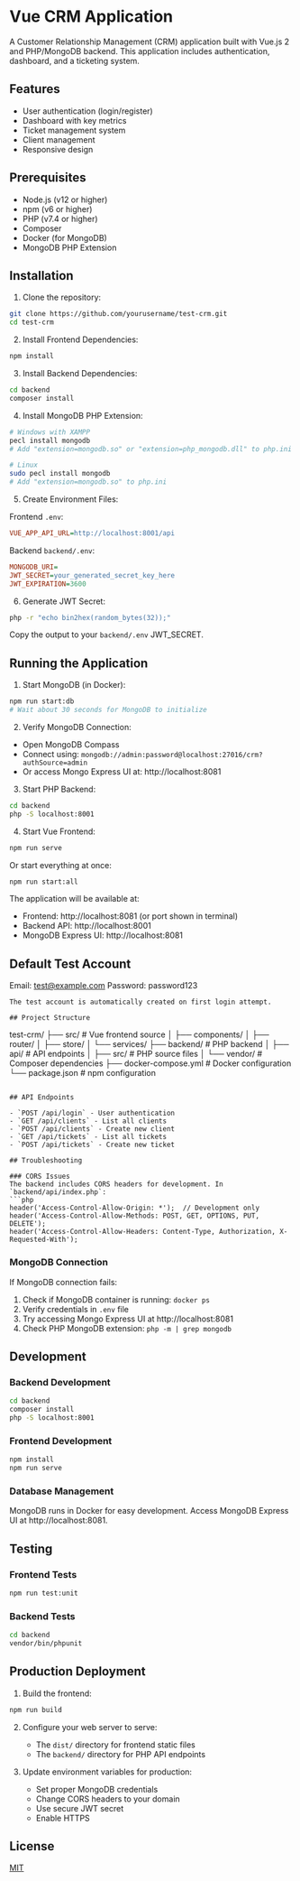 # Vue CRM Application

A Customer Relationship Management (CRM) application built with Vue.js 2 and PHP/MongoDB backend. This application includes authentication, dashboard, and a ticketing system.

## Features

- User authentication (login/register)
- Dashboard with key metrics
- Ticket management system
- Client management
- Responsive design

## Prerequisites

- Node.js (v12 or higher)
- npm (v6 or higher)
- PHP (v7.4 or higher)
- Composer
- Docker (for MongoDB)
- MongoDB PHP Extension

## Installation

1. Clone the repository:
```bash
git clone https://github.com/yourusername/test-crm.git
cd test-crm
```

2. Install Frontend Dependencies:
```bash
npm install
```

3. Install Backend Dependencies:
```bash
cd backend
composer install
```

4. Install MongoDB PHP Extension:
```bash
# Windows with XAMPP
pecl install mongodb
# Add "extension=mongodb.so" or "extension=php_mongodb.dll" to php.ini

# Linux
sudo pecl install mongodb
# Add "extension=mongodb.so" to php.ini
```

5. Create Environment Files:

Frontend `.env`:
```ini
VUE_APP_API_URL=http://localhost:8001/api
```

Backend `backend/.env`:
```ini
MONGODB_URI=
JWT_SECRET=your_generated_secret_key_here
JWT_EXPIRATION=3600
```

6. Generate JWT Secret:
```bash
php -r "echo bin2hex(random_bytes(32));"
```
Copy the output to your `backend/.env` JWT_SECRET.


## Running the Application

1. Start MongoDB (in Docker):
```bash
npm run start:db
# Wait about 30 seconds for MongoDB to initialize
```

2. Verify MongoDB Connection:
- Open MongoDB Compass
- Connect using: `mongodb://admin:password@localhost:27016/crm?authSource=admin`
- Or access Mongo Express UI at: http://localhost:8081

3. Start PHP Backend:
```bash
cd backend
php -S localhost:8001
```

4. Start Vue Frontend:
```bash
npm run serve
```

Or start everything at once:
```bash
npm run start:all
```

The application will be available at:
- Frontend: http://localhost:8081 (or port shown in terminal)
- Backend API: http://localhost:8001
- MongoDB Express UI: http://localhost:8081

## Default Test Account

Email: test@example.com
Password: password123
```
The test account is automatically created on first login attempt.

## Project Structure

```
test-crm/
├── src/                    # Vue frontend source
│   ├── components/
│   ├── router/
│   ├── store/
│   └── services/
├── backend/               # PHP backend
│   ├── api/              # API endpoints
│   ├── src/              # PHP source files
│   └── vendor/           # Composer dependencies
├── docker-compose.yml    # Docker configuration
└── package.json          # npm configuration
```

## API Endpoints

- `POST /api/login` - User authentication
- `GET /api/clients` - List all clients
- `POST /api/clients` - Create new client
- `GET /api/tickets` - List all tickets
- `POST /api/tickets` - Create new ticket

## Troubleshooting

### CORS Issues
The backend includes CORS headers for development. In `backend/api/index.php`:
```php
header('Access-Control-Allow-Origin: *');  // Development only
header('Access-Control-Allow-Methods: POST, GET, OPTIONS, PUT, DELETE');
header('Access-Control-Allow-Headers: Content-Type, Authorization, X-Requested-With');
```

### MongoDB Connection
If MongoDB connection fails:
1. Check if MongoDB container is running: `docker ps`
2. Verify credentials in `.env` file
3. Try accessing Mongo Express UI at http://localhost:8081
4. Check PHP MongoDB extension: `php -m | grep mongodb`

## Development

### Backend Development
```bash
cd backend
composer install
php -S localhost:8001
```

### Frontend Development
```bash
npm install
npm run serve
```

### Database Management
MongoDB runs in Docker for easy development. Access MongoDB Express UI at http://localhost:8081.

## Testing

### Frontend Tests
```bash
npm run test:unit
```

### Backend Tests
```bash
cd backend
vendor/bin/phpunit
```

## Production Deployment

1. Build the frontend:
```bash
npm run build
```

2. Configure your web server to serve:
   - The `dist/` directory for frontend static files
   - The `backend/` directory for PHP API endpoints

3. Update environment variables for production:
   - Set proper MongoDB credentials
   - Change CORS headers to your domain
   - Use secure JWT secret
   - Enable HTTPS

## License

[MIT](LICENSE)
